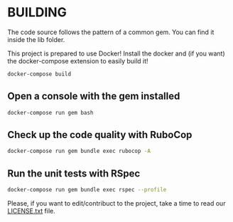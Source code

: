 # BUILDING

The code source follows the pattern of a common gem. You can find it inside the lib folder.

This project is prepared to use Docker! Install the docker and (if you want) the docker-compose extension to easily build it!

```bash
docker-compose build
```

## Open a console with the gem installed

```bash
docker-compose run gem bash
```

## Check up the code quality with RuboCop

```bash
docker-compose run gem bundle exec rubocop -A
```

## Run the unit tests with RSpec

```bash
docker-compose run gem bundle exec rspec --profile
```

Please, if you want to edit/contribuct to the project, take a time to read
our [LICENSE.txt](LICENSE.txt) file.
